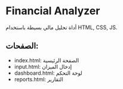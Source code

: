 # Financial Analyzer

أداة تحليل مالي بسيطة باستخدام HTML, CSS, JS.

## الصفحات:
- index.html: الصفحة الرئيسية
- input.html: إدخال الميزان
- dashboard.html: لوحة التحكم
- reports.html: التقارير
